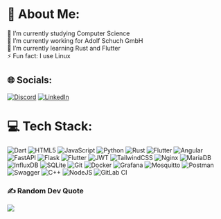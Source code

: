 # 💫 About Me:
🔭 I’m currently studying Computer Science<br>🤝 I’m currently working for Adolf Schuch GmbH<br>🌱 I’m currently learning Rust and Flutter<br>⚡ Fun fact: I use Linux


## 🌐 Socials:
[![Discord](https://img.shields.io/badge/Discord-%237289DA.svg?logo=discord&logoColor=white)](https://discord.gg/https://discord.gg/FUhCtKPq) [![LinkedIn](https://img.shields.io/badge/LinkedIn-%230077B5.svg?logo=linkedin&logoColor=white)](https://linkedin.com/in/mario-immel-7a25b1254) 

# 💻 Tech Stack:
![Dart](https://img.shields.io/badge/dart-%230175C2.svg?style=for-the-badge&logo=dart&logoColor=white) ![HTML5](https://img.shields.io/badge/html5-%23E34F26.svg?style=for-the-badge&logo=html5&logoColor=white) ![JavaScript](https://img.shields.io/badge/javascript-%23323330.svg?style=for-the-badge&logo=javascript&logoColor=%23F7DF1E) ![Python](https://img.shields.io/badge/python-3670A0?style=for-the-badge&logo=python&logoColor=ffdd54) ![Rust](https://img.shields.io/badge/rust-%23000000.svg?style=for-the-badge&logo=rust&logoColor=white) ![Flutter](https://img.shields.io/badge/Flutter-%2302569B.svg?style=for-the-badge&logo=Flutter&logoColor=white) ![Angular](https://img.shields.io/badge/angular-%23DD0031.svg?style=for-the-badge&logo=angular&logoColor=white) ![FastAPI](https://img.shields.io/badge/FastAPI-005571?style=for-the-badge&logo=fastapi) ![Flask](https://img.shields.io/badge/flask-%23000.svg?style=for-the-badge&logo=flask&logoColor=white) ![Flutter](https://img.shields.io/badge/Flutter-%2302569B.svg?style=for-the-badge&logo=Flutter&logoColor=white) ![JWT](https://img.shields.io/badge/JWT-black?style=for-the-badge&logo=JSON%20web%20tokens) ![TailwindCSS](https://img.shields.io/badge/tailwindcss-%2338B2AC.svg?style=for-the-badge&logo=tailwind-css&logoColor=white) ![Nginx](https://img.shields.io/badge/nginx-%23009639.svg?style=for-the-badge&logo=nginx&logoColor=white) ![MariaDB](https://img.shields.io/badge/MariaDB-003545?style=for-the-badge&logo=mariadb&logoColor=white) ![InfluxDB](https://img.shields.io/badge/InfluxDB-22ADF6?style=for-the-badge&logo=InfluxDB&logoColor=white) ![SQLite](https://img.shields.io/badge/sqlite-%2307405e.svg?style=for-the-badge&logo=sqlite&logoColor=white) ![Git](https://img.shields.io/badge/git-%23F05033.svg?style=for-the-badge&logo=git&logoColor=white) ![Docker](https://img.shields.io/badge/docker-%230db7ed.svg?style=for-the-badge&logo=docker&logoColor=white) ![Grafana](https://img.shields.io/badge/grafana-%23F46800.svg?style=for-the-badge&logo=grafana&logoColor=white) ![Mosquitto](https://img.shields.io/badge/mosquitto-%233C5280.svg?style=for-the-badge&logo=eclipsemosquitto&logoColor=white) ![Postman](https://img.shields.io/badge/Postman-FF6C37?style=for-the-badge&logo=postman&logoColor=white) ![Swagger](https://img.shields.io/badge/-Swagger-%23Clojure?style=for-the-badge&logo=swagger&logoColor=white) ![C++](https://img.shields.io/badge/c++-%2300599C.svg?style=for-the-badge&logo=c%2B%2B&logoColor=white) ![NodeJS](https://img.shields.io/badge/node.js-6DA55F?style=for-the-badge&logo=node.js&logoColor=white) ![GitLab CI](https://img.shields.io/badge/gitlab%20CI-%23181717.svg?style=for-the-badge&logo=gitlab&logoColor=white)

<!--
# 📊 GitHub Stats:
![](https://github-readme-stats.vercel.app/api?username=mario-iml&theme=default&hide_border=true&include_all_commits=false&count_private=false)<br/>
![](https://github-readme-streak-stats.herokuapp.com/?user=mario-iml&theme=default&hide_border=true)<br/>
![](https://github-readme-stats.vercel.app/api/top-langs/?username=mario-iml&theme=default&hide_border=true&include_all_commits=false&count_private=false&layout=compact)
-->

<!--
## 🏆 GitHub Trophies
![](https://github-profile-trophy.vercel.app/?username=mario-iml&theme=default&no-frame=false&no-bg=true&margin-w=4)
-->


### ✍️ Random Dev Quote
![](https://quotes-github-readme.vercel.app/api?type=horizontal&theme=radical)


<!--
### 🔝 Top Contributed Repo
![](https://github-contributor-stats.vercel.app/api?username=mario-iml&limit=5&theme=dark&combine_all_yearly_contributions=true)
-->

<!---
[![](https://visitcount.itsvg.in/api?id=mario-iml&icon=0&color=0)](https://visitcount.itsvg.in)
-->

<!-- Proudly created with GPRM ( https://gprm.itsvg.in ) -->
